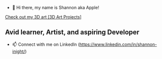 - 👋 Hi there, my name is Shannon aka Apple!

[Check out my 3D art [3D Art Projects]](https://www.flickr.com/photos/applemaydesigns/)
## Avid learner, Artist, and aspiring Developer

- 📫 Connect with me on LinkedIn (https://www.linkedin.com/in/shannon-inight/)
<!---
sinight85/sinight85 is a ✨ special ✨ repository because its `README.md` (this file) appears on your GitHub profile.
You can click the Preview link to take a look at your changes.
--->
